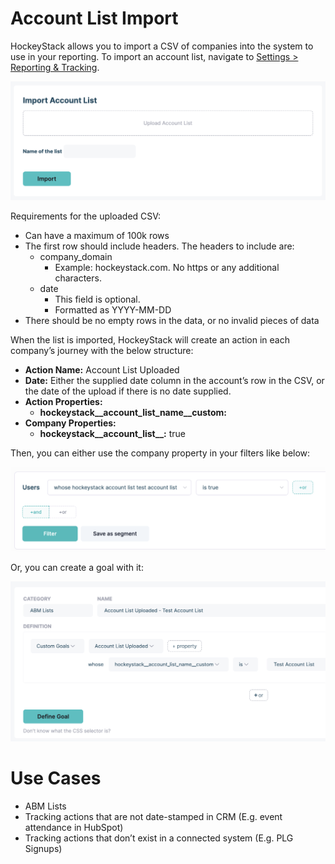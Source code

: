 # Account List Import

HockeyStack allows you to import a CSV of companies into the system to use in your reporting. To import an account list, navigate to [Settings > Reporting & Tracking](https://hockeystack.com/dashboard/settings?tab=1).

![Screenshot 2024-04-28 at 02.23.16.png](Account%20List%20Import%20026cba44726a4a3593f2ac2722e5ccb4/Screenshot_2024-04-28_at_02.23.16.png)

Requirements for the uploaded CSV:

- Can have a maximum of 100k rows
- The first row should include headers. The headers to include are:
    - company_domain
        - Example: hockeystack.com. No https or any additional characters.
    - date
        - This field is optional.
        - Formatted as YYYY-MM-DD
- There should be no empty rows in the data, or no invalid pieces of data

When the list is imported, HockeyStack will create an action in each company’s journey with the below structure:

- **Action Name:** Account List Uploaded
- **Date:** Either the supplied date column in the account’s row in the CSV, or the date of the upload if there is no date supplied.
- **Action Properties:**
    - **hockeystack__account_list_name__custom:** *<Account List Name>*
- **Company Properties:**
    - **hockeystack__account_list__*<Account List Name>*:** true

Then, you can either use the company property in your filters like below:

![Screenshot 2024-04-28 at 02.31.48.png](Account%20List%20Import%20026cba44726a4a3593f2ac2722e5ccb4/Screenshot_2024-04-28_at_02.31.48.png)

Or, you can create a goal with it:

![Screenshot 2024-04-28 at 02.32.31.png](Account%20List%20Import%20026cba44726a4a3593f2ac2722e5ccb4/Screenshot_2024-04-28_at_02.32.31.png)

# Use Cases

- ABM Lists
- Tracking actions that are not date-stamped in CRM (E.g. event attendance in HubSpot)
- Tracking actions that don’t exist in a connected system (E.g. PLG Signups)